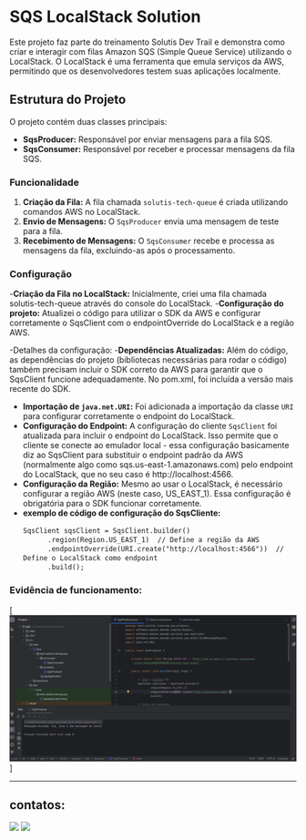 # SQS LocalStack Solution

Este projeto faz parte do treinamento Solutis Dev Trail e demonstra como criar e interagir com filas Amazon SQS (Simple Queue Service) utilizando o LocalStack. O LocalStack é uma ferramenta que emula serviços da AWS, permitindo que os desenvolvedores testem suas aplicações localmente.

## Estrutura do Projeto

O projeto contém duas classes principais:

- **SqsProducer:** Responsável por enviar mensagens para a fila SQS.
- **SqsConsumer:** Responsável por receber e processar mensagens da fila SQS.

### Funcionalidade

1. **Criação da Fila:** A fila chamada `solutis-tech-queue` é criada utilizando comandos AWS no LocalStack.
2. **Envio de Mensagens:** O `SqsProducer` envia uma mensagem de teste para a fila.
3. **Recebimento de Mensagens:** O `SqsConsumer` recebe e processa as mensagens da fila, excluindo-as após o processamento.

### Configuração

-**Criação da Fila no LocalStack:**  Inicialmente, criei uma fila chamada solutis-tech-queue através do console do LocalStack.
-**Configuração do projeto:** Atualizei o código para utilizar o SDK da AWS e configurar corretamente o SqsClient com o endpointOverride do LocalStack e a região AWS.

-Detalhes da configuração:
-**Dependências Atualizadas:** Além do código, as dependências do projeto (bibliotecas necessárias para rodar o código) também precisam incluir o SDK correto da AWS para garantir que o SqsClient funcione adequadamente. No pom.xml, foi incluída a versão mais recente do SDK.
- **Importação de `java.net.URI`:** Foi adicionada a importação da classe `URI` para configurar corretamente o endpoint do LocalStack.
- **Configuração do Endpoint:** A configuração do cliente `SqsClient` foi atualizada para incluir o endpoint do LocalStack. Isso permite que o cliente se conecte ao emulador local -  essa configuração basicamente diz ao SqsClient para substituir o endpoint padrão da AWS (normalmente algo como sqs.us-east-1.amazonaws.com) pelo endpoint do LocalStack, que no seu caso é http://localhost:4566.
- **Configuração da Região:** Mesmo ao usar o LocalStack, é necessário configurar a região AWS (neste caso, US_EAST_1). Essa configuração é obrigatória para o SDK funcionar corretamente.
- **exemplo de código de configuração do SqsCliente:**
  ```
  SqsClient sqsClient = SqsClient.builder()
        .region(Region.US_EAST_1)  // Define a região da AWS
        .endpointOverride(URI.create("http://localhost:4566"))  // Define o LocalStack como endpoint
        .build();
  ```

### Evidência de funcionamento:

[<img src="./src/assets/evidencia-sqs.jpeg" alt="print com evicência de funcionamento">]

--------------------

## contatos:
<div> 
    <a href = "mailto:costapietra@gmail.com"><img loading="lazy" src="https://img.shields.io/badge/Gmail-D14836?style=for-the-badge&logo=gmail&logoColor=white" target="_blank"></a>
    <a href="https://www.linkedin.com/in/almeidapietra" target="_blank"><img loading="lazy" src="https://img.shields.io/badge/-LinkedIn-%230077B5?style=for-the-badge&logo=linkedin&logoColor=white" target="_blank"></a>   
</div>

